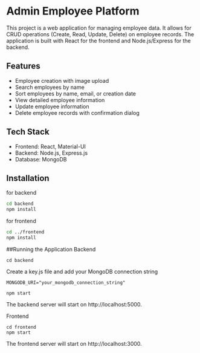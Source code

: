 # Admin Employee Platform

This project is a web application for managing employee data. It allows for CRUD operations (Create, Read, Update, Delete) on employee records. The application is built with React for the frontend and Node.js/Express for the backend.

## Features

- Employee creation with image upload
- Search employees by name
- Sort employees by name, email, or creation date
- View detailed employee information
- Update employee information
- Delete employee records with confirmation dialog

## Tech Stack

- Frontend: React, Material-UI
- Backend: Node.js, Express.js
- Database: MongoDB
  

## Installation
for backend
```bash
cd backend
npm install
```
for frontend

```bash
cd ../frontend
npm install
```


##Running the Application
Backend

```
cd backend
```
Create a key.js file and add your MongoDB connection string
```
MONGODB_URI="your_mongodb_connection_string"
```
```
npm start
```
The backend server will start on http://localhost:5000.

Frontend
```
cd frontend
npm start
```
The frontend server will start on http://localhost:3000.






